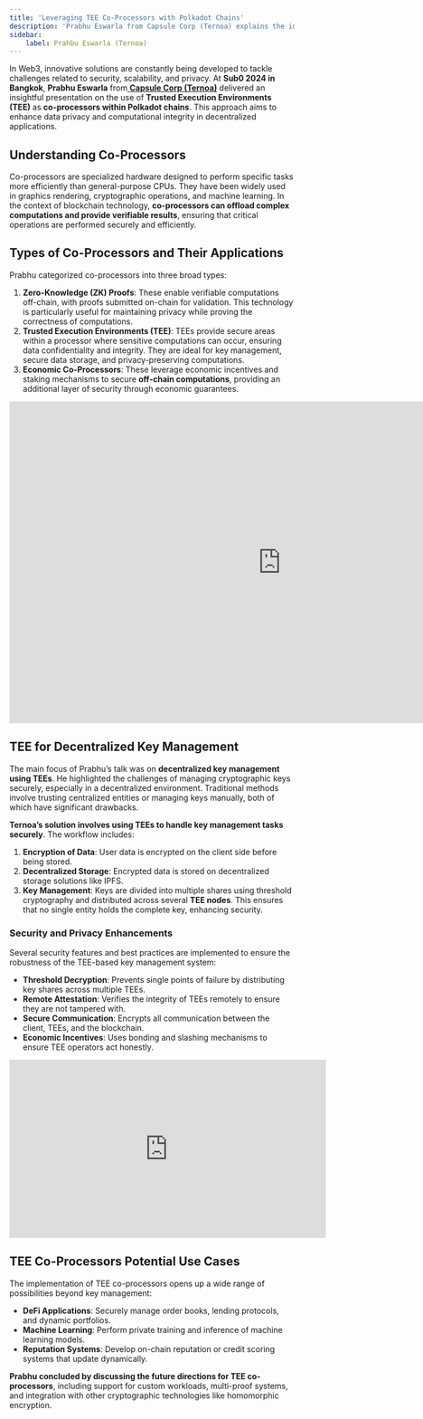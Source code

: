 ```yaml
---
title: 'Leveraging TEE Co-Processors with Polkadot Chains'
description: 'Prabhu Eswarla from Capsule Corp (Ternoa) explains the integration of TEE co-processors with Polkadot chains to enhance data privacy.'
sidebar:
    label: Prahbu Eswarla (Ternoa)
---
```


In Web3, innovative solutions are constantly being developed to tackle challenges related to security, scalability, and privacy. At **Sub0 2024 in Bangkok**, **Prabhu Eswarla** from[ **Capsule Corp (Ternoa)**](https://dablock.com/dapps/ternoa/) delivered an insightful presentation on the use of **Trusted Execution Environments (TEE)** as **co-processors within Polkadot chains**. This approach aims to enhance data privacy and computational integrity in decentralized applications.

## Understanding Co-Processors
Co-processors are specialized hardware designed to perform specific tasks more efficiently than general-purpose CPUs. They have been widely used in graphics rendering, cryptographic operations, and machine learning. In the context of blockchain technology, **co-processors can offload complex computations and provide verifiable results**, ensuring that critical operations are performed securely and efficiently.

## Types of Co-Processors and Their Applications
Prabhu categorized co-processors into three broad types:
1. **Zero-Knowledge (ZK) Proofs**: These enable verifiable computations off-chain, with proofs submitted on-chain for validation. This technology is particularly useful for maintaining privacy while proving the correctness of computations.
2. **Trusted Execution Environments (TEE)**: TEEs provide secure areas within a processor where sensitive computations can occur, ensuring data confidentiality and integrity. They are ideal for key management, secure data storage, and privacy-preserving computations.
3. **Economic Co-Processors**: These leverage economic incentives and staking mechanisms to secure **off-chain computations**, providing an additional layer of security through economic guarantees.

<iframe allowfullscreen="allowfullscreen" frameborder="0" height="569" src="https://docs.google.com/presentation/d/e/2PACX-1vSpKyWF3Evq23lXhd7A6xNk5QxSkV6ebp-r5fAV4Qj5nbdR8Mt_O1nwIiAJm4fJnWkmIYfsA6wBemZi/embed?start=false&loop=false&delayms=60000" width="960"></iframe>

## TEE for Decentralized Key Management
The main focus of Prabhu’s talk was on **decentralized key management using TEEs**. He highlighted the challenges of managing cryptographic keys securely, especially in a decentralized environment. Traditional methods involve trusting centralized entities or managing keys manually, both of which have significant drawbacks.

**Ternoa’s solution involves using TEEs to handle key management tasks securely**. The workflow includes:
1. **Encryption of Data**: User data is encrypted on the client side before being stored.
2. **Decentralized Storage**: Encrypted data is stored on decentralized storage solutions like IPFS.
3. **Key Management**: Keys are divided into multiple shares using threshold cryptography and distributed across several **TEE nodes**. This ensures that no single entity holds the complete key, enhancing security.

### Security and Privacy Enhancements
Several security features and best practices are implemented to ensure the robustness of the TEE-based key management system:

- **Threshold Decryption**: Prevents single points of failure by distributing key shares across multiple TEEs.
- **Remote Attestation**: Verifies the integrity of TEEs remotely to ensure they are not tampered with.
- **Secure Communication**: Encrypts all communication between the client, TEEs, and the blockchain.
- **Economic Incentives**: Uses bonding and slashing mechanisms to ensure TEE operators act honestly.

<iframe allowfullscreen="allowfullscreen" frameborder="0" height="315" src="https://www.youtube.com/embed/gx1nlYm6atw?si=zaEC3ptHC6OUVOVe" title="YouTube video player" width="560"></iframe>

## TEE Co-Processors Potential Use Cases
The implementation of TEE co-processors opens up a wide range of possibilities beyond key management:

- **DeFi Applications**: Securely manage order books, lending protocols, and dynamic portfolios.
- **Machine Learning**: Perform private training and inference of machine learning models.
- **Reputation Systems**: Develop on-chain reputation or credit scoring systems that update dynamically.

**Prabhu concluded by discussing the future directions for TEE co-processors**, including support for custom workloads, multi-proof systems, and integration with other cryptographic technologies like homomorphic encryption.